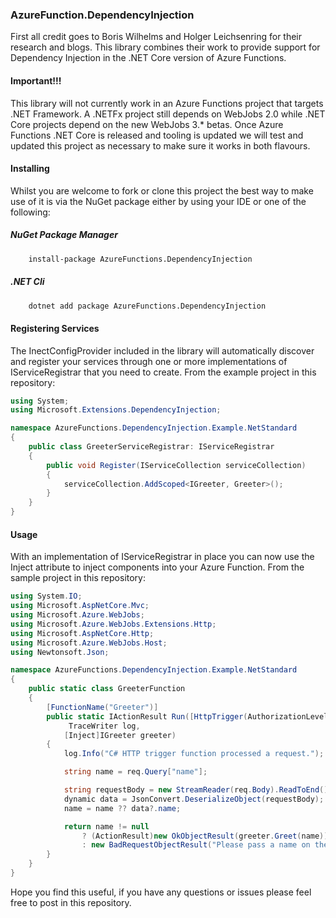 ### AzureFunction.DependencyInjection

First all credit goes to Boris Wilhelms and Holger Leichsenring for their research and blogs.  This library combines their work to provide support for Dependency Injection in the .NET Core version of Azure Functions.

#### Important!!!
This library will not currently work in an Azure Functions project that targets .NET Framework.  A .NETFx project still depends on WebJobs 2.0 while .NET Core projects  depend on the new WebJobs 3.* betas.  Once Azure Functions .NET Core is released and tooling is updated we will test and updated this project as necessary to make sure it works in both flavours.

#### Installing
Whilst you are welcome to fork or clone this project the best way to make use of it is via the NuGet package either by using your IDE or one of the following:

##### NuGet Package Manager
```bash
	install-package AzureFunctions.DependencyInjection
```

##### .NET Cli
```bash
	dotnet add package AzureFunctions.DependencyInjection
```

#### Registering Services
The InectConfigProvider included in the library will automatically discover and register your services through one or more implementations of IServiceRegistrar that you need to create.  From the example project in this repository:

```csharp
using System;
using Microsoft.Extensions.DependencyInjection;

namespace AzureFunctions.DependencyInjection.Example.NetStandard
{
    public class GreeterServiceRegistrar: IServiceRegistrar
    {
        public void Register(IServiceCollection serviceCollection)
        {
            serviceCollection.AddScoped<IGreeter, Greeter>();
        }
    }
}

```

#### Usage
With an implementation of IServiceRegistrar in place you can now use the Inject attribute to inject components into your Azure Function.  From the sample project in this repository:

```csharp
using System.IO;
using Microsoft.AspNetCore.Mvc;
using Microsoft.Azure.WebJobs;
using Microsoft.Azure.WebJobs.Extensions.Http;
using Microsoft.AspNetCore.Http;
using Microsoft.Azure.WebJobs.Host;
using Newtonsoft.Json;

namespace AzureFunctions.DependencyInjection.Example.NetStandard
{
    public static class GreeterFunction
    {
        [FunctionName("Greeter")]
        public static IActionResult Run([HttpTrigger(AuthorizationLevel.Function, "get", "post", Route = null)]HttpRequest req,
			 TraceWriter log,
			[Inject]IGreeter greeter)
        {
            log.Info("C# HTTP trigger function processed a request.");

            string name = req.Query["name"];

            string requestBody = new StreamReader(req.Body).ReadToEnd();
            dynamic data = JsonConvert.DeserializeObject(requestBody);
            name = name ?? data?.name;

            return name != null
                ? (ActionResult)new OkObjectResult(greeter.Greet(name))
                : new BadRequestObjectResult("Please pass a name on the query string or in the request body");
        }
    }
}

```

Hope you find this useful, if you have any questions or issues please feel free to post in this repository.
